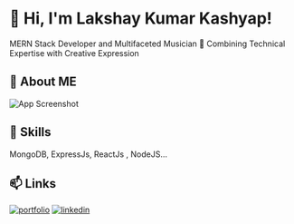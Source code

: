 #  👋 Hi, I'm Lakshay Kumar Kashyap!
MERN Stack Developer and Multifaceted Musician 🎼 Combining Technical Expertise with Creative Expression

## 🚀 About ME
![App Screenshot](https://github.com/LakshayKumar9347/FilesServing/blob/5e531519be9a9ac7f4079102406de2563f2d6f85/aboutme.png)

## 💞️ Skills
MongoDB, ExpressJs, ReactJs , NodeJS...

## 📫 Links
[![portfolio](https://img.shields.io/badge/my_portfolio-000?style=for-the-badge&logo=ko-fi&logoColor=white)](https://myluckycharm.my.canva.site/)
[![linkedin](https://img.shields.io/badge/linkedin-0A66C2?style=for-the-badge&logo=linkedin&logoColor=white)](https://www.linkedin.com/in/LakshayKumar9347)

